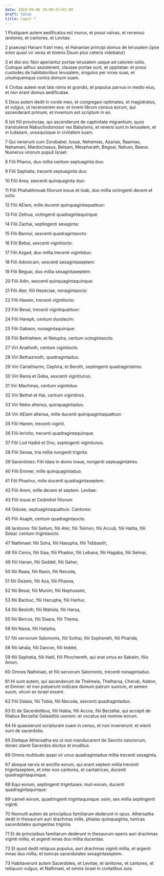 ```yaml
---
date: 2024-09-06 20:00:51+02:00
draft: false
title: Caput 7
---
```





1 Postquam autem aedificatus est murus, et posui valvas, et recensui ianitores, et cantores, et Levitas:

2 praecepi Hanani fratri meo, et Hananiae principi domus de Ierusalem (ipse enim quasi vir verax et timens Deum plus ceteris videbatur)

3 et dixi eis: Non aperiantur portae Ierusalem usque ad calorem solis. Cumque adhuc assisterent, clausae portae sunt, et oppilatae: et posui custodes de habitatoribus Ierusalem, singulos per vices suas, et unumquemque contra domum suam.

4 Civitas autem erat lata nimis et grandis, et populus parvus in medio eius, et non erant domus aedificatae.

5 Deus autem dedit in corde meo, et congregavi optimates, et magistratus, et vulgus, ut recenserem eos: et inveni librum census eorum, qui ascenderant primum, et inventum est scriptum in eo.

6 Isti filii provinciae, qui ascenderunt de captivitate migrantium, quos transtulerat Nabuchodonosor rex Babylonis, et reversi sunt in Ierusalem, et in Iudaeam, unusquisque in civitatem suam.

7 Qui venerunt cum Zorobabel, Iosue, Nehemias, Azarias, Raamias, Nahamani, Mardochaeus, Belsam, Mespharath, Begoai, Nahum, Baana. Numerus virorum populi Israel:

8 Filii Pharos, duo millia centum septuaginta duo:

9 Filii Saphatia, trecenti septuaginta duo:

10 Filii Area, sexcenti quinquaginta duo:

11 Filii Phahathmoab filiorum Iosue et Ioab, duo millia octingenti decem et octo:

12 Filii AElam, mille ducenti quinquagintaquattuor:

13 Filii Zethua, octingenti quadragintaquinque:

14 Filii Zachai, septingenti sexaginta:

15 Filii Bannui, sexcenti quadragintaocto:

16 Filii Bebai, sexcenti vigintiocto:

17 Filii Azgad, duo millia trecenti vigintiduo:

18 Filii Adonicam, sexcenti sexagintaseptem:

19 Filii Beguai, duo millia sexagintaseptem:

20 Filii Adin, sexcenti quinquagintaquinque:

21 Filii Ater, filii Hezeciae, nonagintaocto:

22 Filii Hasem, trecenti vigintiocto:

23 Filii Besai, trecenti vigintiquattuor:

24 Filii Hareph, centum duodecim:

25 Filii Gabaon, nonagintaquinque:

26 Filii Bethlehem, et Netupha, centum octogintaocto.

27 Viri Anathoth, centum vigintiocto.

28 Viri Bethazmoth, quadragintaduo.

29 Viri Cariathiarim, Cephira, et Beroth, septingenti quadragintatres.

30 Viri Rama et Geba, sexcenti vigintiunus.

31 Viri Machmas, centum vigintiduo.

32 Viri Bethel et Hai, centum vigintitres.

33 Viri Nebo alterius, quinquagintaduo.

34 Viri AElam alterius, mille ducenti quinquagintaquattuor.

35 Filii Harem, trecenti viginti.

36 Filii Iericho, trecenti quadragintaquinque.

37 Filii Lod Hadid et Ono, septingenti vigintiunus.

38 Filii Senaa, tria millia nongenti triginta.

39 Sacerdotes: Filii Idaia in domo Iosue, nongenti septuagintatres.

40 Filii Emmer, mille quinquagintaduo.

41 Filii Phashur, mille ducenti quadragintaseptem.

42 Filii Arem, mille decem et septem. Levitae:

43 Filii Iosue et Cedmihel filiorum

44 Oduiae, septuagintaquattuor. Cantores:

45 Filii Asaph, centum quadragintaocto.

46 Ianitores: filii Sellum, filii Ater, filii Telmon, filii Accub, filii Hatita, filii Sobai: centum trigintaocto.

47 Nathinaei: filii Soha, filii Hasupha, filii Tebbaoth,

48 filii Ceros, filii Siaa, filii Phadon, filii Lebana, filii Hagaba, filii Selmai,

49 filii Hanan, filii Geddel, filii Gaher,

50 filii Raaia, filii Rasin, filii Necoda,

51 filii Gezem, filii Aza, filii Phasea,

52 filii Besai, filii Munim, filii Nephussim,

53 filii Bacbuc, filii Hacupha, filii Harhur,

54 filii Besloth, filii Mahida, filii Harsa,

55 filii Bercos, filii Sisara, filii Thema,

56 filii Nasia, filii Hatipha,

57 filii servorum Salomonis, filii Sothai, filii Sophereth, filii Pharida,

58 filii Iahala, filii Darcon, filii Ieddel,

59 filii Saphatia, filii Hatil, filii Phochereth, qui erat ortus ex Sabaim, filio Amon.

60 Omnes Nathinaei, et filii servorum Salomonis, trecenti nonagintaduo.

61 Hi sunt autem, qui ascenderunt de Thelmela, Thelharsa, Cherub, Addon, et Emmer: et non potuerunt indicare domum patrum suorum, et semen suum, utrum ex Israel essent.

62 Filii Dalaia, filii Tobia, filii Necoda, sexcenti quadragintaduo.

63 Et de Sacerdotibus, filii Habia, filii Accos, filii Berzellai, qui accepit de filiabus Berzellai Galaaditis uxorem: et vocatus est nomine eorum.

64 Hi quaesierunt scripturam suam in censu, et non invenerunt: et eiecti sunt de sacerdotio.

65 Dixitque Athersatha eis ut non manducarent de Sanctis sanctorum, donec staret Sacerdos doctus et eruditus.

66 Omnis multitudo quasi vir unus quadragintaduo millia trecenti sexaginta,

67 absque servis et ancillis eorum, qui erant septem millia trecenti trigintaseptem, et inter eos cantores, et cantatrices, ducenti quadragintaquinque.

68 Equi eorum, septingenti trigintasex: muli eorum, ducenti quadragintaquinque:

69 cameli eorum, quadringenti trigintaquinque: asini, sex millia septingenti viginti.

70 Nonnulli autem de principibus familiarum dederunt in opus. Athersatha dedit in thesaurum auri drachmas mille, phialas quinquaginta, tunicas sacerdotales quingentas triginta.

71 Et de principibus familiarum dederunt in thesaurum operis auri drachmas viginti millia, et argenti mnas duo millia ducentas.

72 Et quod dedit reliquus populus, auri drachmas viginti millia, et argenti mnas duo millia, et tunicas sacerdotales sexagintaseptem.

73 Habitaverunt autem Sacerdotes, et Levitae, et ianitores, et cantores, et reliquum vulgus, et Nathinaei, et omnis Israel in civitatibus suis.

